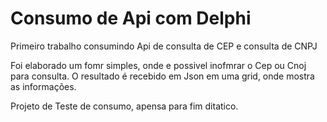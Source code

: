 # Consumo de Api com Delphi
Primeiro trabalho consumindo Api de consulta de CEP e consulta de CNPJ

Foi elaborado um fomr simples, onde e possivel inofmrar o Cep ou Cnoj para consulta.
O resultado é recebido em Json em uma grid, onde mostra as informações.

Projeto de Teste de consumo, apensa para fim ditatico.
